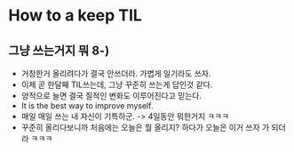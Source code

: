 # How to a keep TIL

## 그냥 쓰는거지 뭐 8-)

* 거창한거 올리려다가 결국 안쓰더라. 가볍게 일기라도 쓰자.
* 이제 곧 한달째 TIL쓰는데, 그냥 꾸준히 쓰는게 답인것 같다.
* 양적으로 늘면 결국 질적인 변화도 이루어진다고 믿는다.
* It is the best way to improve myself.
* 매일 매일 쓰는 내 자신이 기특하군. -> 4일동안 뭐한거지 ㅋㅋㅋ
* 꾸준히 올리다보니까 처음에는 오늘은 뭘 올리지? 하다가 오늘은 이거 쓰자 가 되더라 ㅋㅋㅋ
